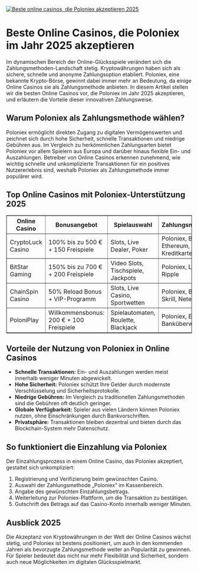 [![Beste online casinos, die Poloniex akzeptieren 2025](https://123-caf.pages.dev/gitsignup.png)](https://vrmoo.ru/Bt82HjjY)

<h1>Beste Online Casinos, die Poloniex im Jahr 2025 akzeptieren</h1> <p>Im dynamischen Bereich der Online-Glücksspiele verändert sich die Zahlungsmethoden-Landschaft stetig. Kryptowährungen haben sich als sichere, schnelle und anonyme Zahlungsoption etabliert. Poloniex, eine bekannte Krypto-Börse, gewinnt dabei immer mehr an Bedeutung, da einige Online Casinos sie als Zahlungsmethode anbieten. In diesem Artikel stellen wir die besten Online Casinos vor, die Poloniex im Jahr 2025 akzeptieren, und erläutern die Vorteile dieser innovativen Zahlungsweise.</p>  <h2>Warum Poloniex als Zahlungsmethode wählen?</h2> <p>Poloniex ermöglicht direkten Zugang zu digitalen Vermögenswerten und zeichnet sich durch hohe Sicherheit, schnelle Transaktionen und niedrige Gebühren aus. Im Vergleich zu herkömmlichen Zahlungsarten bietet Poloniex vor allem Spielern aus Europa und darüber hinaus flexible Ein- und Auszahlungen. Betreiber von Online Casinos erkennen zunehmend, wie wichtig schnelle und unkomplizierte Transaktionen für ein positives Nutzererlebnis sind, weshalb Poloniex als Zahlungsmethode immer populärer wird.</p>  <h2>Top Online Casinos mit Poloniex-Unterstützung 2025</h2> <table border="1" cellpadding="8" cellspacing="0">   <thead>     <tr>       <th>Online Casino</th>       <th>Bonusangebot</th>       <th>Spielauswahl</th>       <th>Zahlungsmethoden</th>       <th>Mobile Verfügbarkeit</th>     </tr>   </thead>   <tbody>     <tr>       <td>CryptoLuck Casino</td>       <td>100% bis zu 500 € + 150 Freispiele</td>       <td>Slots, Live Dealer, Poker</td>       <td>Poloniex, Bitcoin, Ethereum, Kreditkarte</td>       <td>Ja, iOS & Android</td>     </tr>     <tr>       <td>BitStar Gaming</td>       <td>150% bis zu 700 € + 200 Freispiele</td>       <td>Video Slots, Tischspiele, Jackpots</td>       <td>Poloniex, Litecoin, Ripple</td>       <td>Vollständig optimiert</td>     </tr>     <tr>       <td>ChainSpin Casino</td>       <td>50% Reload Bonus + VIP-Programm</td>       <td>Slots, Live Casino, Sportwetten</td>       <td>Poloniex, Bitcoin, Skrill, Neteller</td>       <td>Ja, responsive Design</td>     </tr>     <tr>       <td>PoloniPlay</td>       <td>Willkommensbonus: 200 € + 100 Freispiele</td>       <td>Spielautomaten, Roulette, Blackjack</td>       <td>Poloniex, Ethereum, Banküberweisung</td>       <td>Ja, mobile App verfügbar</td>     </tr>   </tbody> </table>  <h2>Vorteile der Nutzung von Poloniex in Online Casinos</h2> <ul>   <li><strong>Schnelle Transaktionen:</strong> Ein- und Auszahlungen werden meist innerhalb weniger Minuten abgewickelt.</li>   <li><strong>Hohe Sicherheit:</strong> Poloniex schützt Ihre Gelder durch modernste Verschlüsselung und Sicherheitsprotokolle.</li>   <li><strong>Niedrige Gebühren:</strong> Im Vergleich zu traditionellen Zahlungsmethoden sind die Gebühren oft deutlich geringer.</li>   <li><strong>Globale Verfügbarkeit:</strong> Spieler aus vielen Ländern können Poloniex nutzen, ohne Einschränkungen durch Bankvorschriften.</li>   <li><strong>Privatsphäre:</strong> Transaktionen bleiben dezentral und bieten durch das Blockchain-System mehr Datenschutz.</li> </ul>  <h2>So funktioniert die Einzahlung via Poloniex</h2> <p>Der Einzahlungsprozess in einem Online Casino, das Poloniex akzeptiert, gestaltet sich unkompliziert:</p> <ol>   <li>Registrierung und Verifizierung beim gewünschten Casino.</li>   <li>Auswahl der Zahlungsmethode „Poloniex“ im Kassenbereich.</li>   <li>Angabe des gewünschten Einzahlungsbetrags.</li>   <li>Weiterleitung zur Poloniex-Plattform, um die Transaktion zu bestätigen.</li>   <li>Gutschrift des Betrags auf das Casino-Konto innerhalb weniger Minuten.</li> </ol>  <h2>Ausblick 2025</h2> <p>Die Akzeptanz von Kryptowährungen in der Welt der Online Casinos wächst stetig, und Poloniex ist bestens positioniert, um auch in den kommenden Jahren als bevorzugte Zahlungsmethode weiter an Popularität zu gewinnen. Für Spieler bedeutet das nicht nur mehr Flexibilität und Sicherheit, sondern auch neue Möglichkeiten im digitalen Glücksspielmarkt.</p>